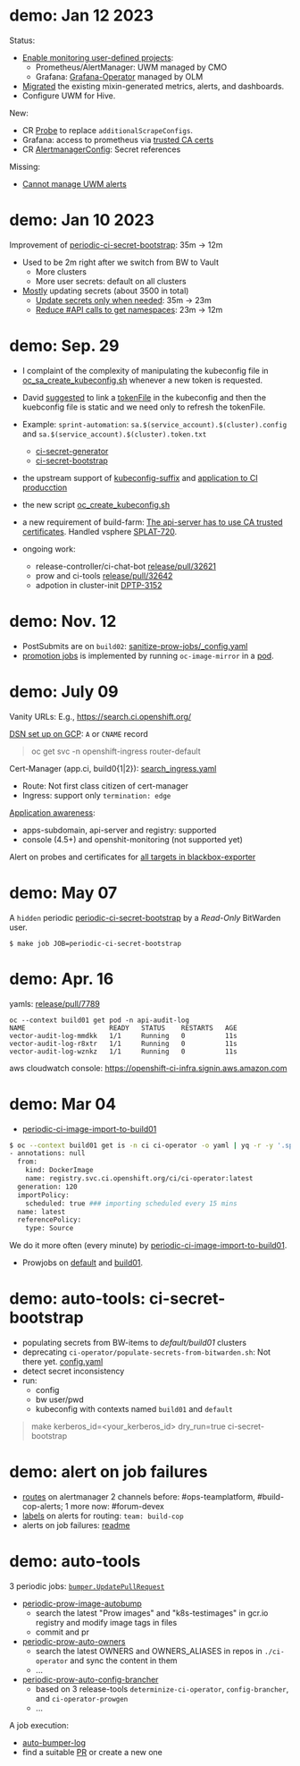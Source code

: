 # demo: Jan 12 2023

Status:
- [Enable monitoring user-defined projects](https://github.com/openshift/release/pull/34438):
  * Prometheus/AlertManager: UWM managed by CMO
  * Grafana: [Grafana-Operator](https://github.com/grafana-operator/grafana-operator) managed by OLM
- [Migrated](https://github.com/openshift/release/tree/master/clusters/app.ci/openshift-user-workload-monitoring) the existing mixin-generated metrics, alerts, and dashboards.
- Configure UWM for Hive.

New:
- CR [Probe](https://github.com/openshift/release/blob/master/clusters/app.ci/openshift-user-workload-monitoring/blackbox_probe.yaml#L2) to replace `additionalScrapeConfigs`.
- Grafana: access to prometheus via [trusted CA certs](https://github.com/openshift/release/pull/34842)
- CR [AlertmanagerConfig](https://github.com/openshift/release/pull/35028/files#diff-92e061dcd79230dcb20cc796befa34a6ab05d73c926f8ba7a1129c25a635cf02R2): Secret references

Missing:
- [Cannot manage UWM alerts](https://issues.redhat.com/browse/OCPBUGS-2317)


# demo: Jan 10 2023

Improvement of [periodic-ci-secret-bootstrap](https://deck-internal-ci.apps.ci.l2s4.p1.openshiftapps.com/job-history/gs/origin-ci-private/logs/periodic-ci-secret-bootstrap): 35m -> 12m

- Used to be 2m right after we switch from BW to Vault
  * More clusters
  * More user secrets: default on all clusters
- [Mostly](https://github.com/openshift/ci-tools/pull/3225#issuecomment-1372679618) updating secrets (about 3500 in total)
  * [Update secrets only when needed](https://github.com/openshift/ci-tools/pull/3229#issuecomment-1373029275): 35m -> 23m
  * [Reduce #API calls to get namespaces](https://github.com/openshift/ci-tools/pull/3232): 23m -> 12m

# demo: Sep. 29

- I complaint of the complexity of manipulating the kubeconfig file in [oc_sa_create_kubeconfig.sh](https://github.com/openshift/ci-tools/blob/master/images/ci-secret-generator/oc_sa_create_kubeconfig.sh) whenever a new token is requested.
- David [suggested](https://issues.redhat.com/browse/DPTP-3087?focusedCommentId=20919808&page=com.atlassian.jira.plugin.system.issuetabpanels%3Acomment-tabpanel#comment-20919808) to link a [tokenFile](https://github.com/kubernetes/kubernetes/blob/f9afd68e3b3fc05f3607ea7cb90808c3e931ba9c/staging/src/k8s.io/client-go/tools/clientcmd/api/v1/types.go#L113-L115) in the kubeconfig and then the kuebconfig file is static and we need only to refresh the tokenFile.
- Example: `sprint-automation`: `sa.$(service_account).$(cluster).config` and `sa.$(service_account).$(cluster).token.txt`
  - [ci-secret-generator](https://github.com/openshift/release/blob/5b786ff19b610e3f36566c274f7871ddc178efb5/core-services/ci-secret-generator/_config.yaml#L162-L172)
  - [ci-secret-bootstrap](https://github.com/openshift/release/blob/5b786ff19b610e3f36566c274f7871ddc178efb5/core-services/ci-secret-bootstrap/_config.yaml#L2316-L2332)

- the upstream support of [kubeconfig-suffix](https://github.com/kubernetes/test-infra/pull/27436) and [application to CI producction](https://github.com/openshift/release/pull/32421)
- the new script [oc_create_kubeconfig.sh](https://github.com/openshift/ci-tools/blob/master/images/ci-secret-generator/oc_create_kubeconfig.sh)
- a new requirement of build-farm: [The api-server has to use CA trusted certificates](https://github.com/openshift/release/blob/master/clusters/JoinBuildFarm.md#set-up-applyconfig-against-the-cluster). Handled vsphere [SPLAT-720](https://issues.redhat.com/browse/SPLAT-720).
- ongoing work:
  - release-controller/ci-chat-bot [release/pull/32621](https://github.com/openshift/release/pull/32621) 
  - prow and ci-tools [release/pull/32642](https://github.com/openshift/release/pull/32642)
  - adpotion in cluster-init [DPTP-3152](https://issues.redhat.com/browse/DPTP-3152)

# demo: Nov. 12

* PostSubmits are on `build02`: [sanitize-prow-jobs/_config.yaml](https://github.com/openshift/release/blob/01c5a7e911ec3500564e09c206182373212443b0/core-services/sanitize-prow-jobs/_config.yaml#L1624-L1626)
* [promotion jobs](https://prow.ci.openshift.org/?job=branch-*-images) is implemented by running `oc-image-mirror` in a [pod](https://prow.ci.openshift.org/view/gs/origin-ci-test/logs/branch-ci-codeready-toolchain-host-operator-master-images/1326588620701700096#1:build-log.txt%3A27).

# demo: July 09

Vanity URLs: E.g., https://search.ci.openshift.org/

[DSN set up on GCP](https://console.cloud.google.com/net-services/dns/zones?project=openshift-ci-infra&authuser=1&organizationId=54643501348&dnsManagedZonessize=50): `A` or `CNAME` record

> oc get svc -n openshift-ingress router-default 

Cert-Manager (app.ci, build0{1|2}): [search_ingress.yaml](https://github.com/openshift/release/blob/master/clusters/app.ci/cert-manager/search_ingress.yaml)

* Route: Not first class citizen of cert-manager
* Ingress: support only `termination: edge`

[Application awareness](https://issues.redhat.com/browse/DPTP-1166?focusedCommentId=14167463&page=com.atlassian.jira.plugin.system.issuetabpanels%3Acomment-tabpanel#comment-14167463):

* apps-subdomain, api-server and registry: supported
* console (4.5+) and openshit-monitoring (not supported yet)

Alert on probes and certificates for [all targets in blackbox-exporter](https://github.com/openshift/release/blob/master/clusters/app.ci/prow-monitoring/additional-scrape-configs_secret.yaml)

# demo: May 07

A `hidden` periodic [periodic-ci-secret-bootstrap](https://github.com/openshift/release/blob/8c7eb0a281ed46d42cc88a9ca29103025bb30531/ci-operator/jobs/infra-periodics.yaml#L1205-L1209) by a _Read-Only_ BitWarden user.

```
$ make job JOB=periodic-ci-secret-bootstrap
```

# demo: Apr. 16

yamls: [release/pull/7789](https://github.com/openshift/release/pull/7789)

```
oc --context build01 get pod -n api-audit-log
NAME                     READY   STATUS    RESTARTS   AGE
vector-audit-log-mmdkk   1/1     Running   0          11s
vector-audit-log-r8xtr   1/1     Running   0          11s
vector-audit-log-wznkz   1/1     Running   0          11s
```

aws cloudwatch console: https://openshift-ci-infra.signin.aws.amazon.com


# demo: Mar 04

* [periodic-ci-image-import-to-build01](https://prow.svc.ci.openshift.org/?job=periodic-ci-image-import-to-build01)

```bash
$ oc --context build01 get is -n ci ci-operator -o yaml | yq -r -y '.spec.tags'
- annotations: null
  from:
    kind: DockerImage
    name: registry.svc.ci.openshift.org/ci/ci-operator:latest
  generation: 120
  importPolicy:
    scheduled: true ### importing scheduled every 15 mins
  name: latest
  referencePolicy:
    type: Source
```

We do it more often (every minute) by [periodic-ci-image-import-to-build01](https://github.com/openshift/release/blob/c3a1d6906e21a1a80288dd1dc7528182127ea830/ci-operator/jobs/infra-periodics.yaml#L11).

* Prowjobs on [default](https://prometheus-k8s-openshift-monitoring.svc.ci.openshift.org/graph?g0.range_input=1w&g0.expr=count(kube_pod_info%7Bnamespace%3D~%22ci.*%22%7D)&g0.tab=0) and [build01](https://prometheus-k8s-openshift-monitoring.apps.build01.ci.devcluster.openshift.com/graph?g0.range_input=1w&g0.expr=count(kube_pod_info%7Bnamespace%3D~%22ci.*%22%7D)&g0.tab=0).

# demo: auto-tools: ci-secret-bootstrap

* populating secrets from BW-items to _default/build01_ clusters
* deprecating `ci-operator/populate-secrets-from-bitwarden.sh`: Not there yet. [config.yaml](https://github.com/openshift/release/blob/master/core-services/ci-secret-bootstrap/_config.yaml)
* detect secret inconsistency
* run:
    * config
    * bw user/pwd
    * kubeconfig with contexts named `build01` and `default`

> make kerberos_id=<your_kerberos_id> dry_run=true ci-secret-bootstrap

# demo: alert on job failures

* [routes](https://alertmanager-prow-monitoring.svc.ci.openshift.org/#/status) on alertmanager
    2 channels before: #ops-teamplatform, #build-cop-alerts; 1 more now: #forum-devex
* [labels](https://prometheus-prow-monitoring.svc.ci.openshift.org/alerts) on alerts for routing: `team: build-cop`
* alerts on job failures: [readme](https://github.com/openshift/release/tree/master/cluster/ci/monitoring#add-an-alert-on-prow-job-failures)


# demo: auto-tools

3 periodic jobs: [`bumper.UpdatePullRequest`](https://github.com/kubernetes/test-infra/blob/master/experiment/autobumper/bumper/bumper.go#L77)

* [periodic-prow-image-autobump](https://github.com/openshift/release/blob/master/ci-operator/jobs/infra-periodics.yaml#L287)
    * search the latest "Prow images" and "k8s-testimages" in gcr.io registry and modify image tags in files
    * commit and pr
* [periodic-prow-auto-owners](https://github.com/openshift/release/blob/master/ci-operator/jobs/infra-periodics.yaml#L366)
    * search the latest OWNERS and OWNERS_ALIASES in repos in `./ci-operator` and sync the content in them
    * ...
* [periodic-prow-auto-config-brancher](https://github.com/openshift/release/blob/master/ci-operator/jobs/infra-periodics.yaml#L326)
    * based on 3 release-tools `determinize-ci-operator`, `config-brancher`, and `ci-operator-prowgen`
    * ...

A job execution: 

* [auto-bumper-log](https://prow.svc.ci.openshift.org/view/gcs/origin-ci-test/logs/periodic-prow-image-autobump/35#0:build-log.txt%3A1)
* find a suitable [PR](https://github.com/openshift/release/pull/5130) or create a new one
